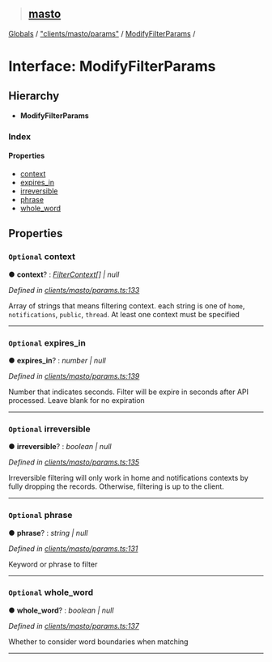 > ## [masto](../README.md)

[Globals](../globals.md) / ["clients/masto/params"](../modules/_clients_masto_params_.md) / [ModifyFilterParams](_clients_masto_params_.modifyfilterparams.md) /

# Interface: ModifyFilterParams

## Hierarchy

* **ModifyFilterParams**

### Index

#### Properties

* [context](_clients_masto_params_.modifyfilterparams.md#optional-context)
* [expires_in](_clients_masto_params_.modifyfilterparams.md#optional-expires_in)
* [irreversible](_clients_masto_params_.modifyfilterparams.md#optional-irreversible)
* [phrase](_clients_masto_params_.modifyfilterparams.md#optional-phrase)
* [whole_word](_clients_masto_params_.modifyfilterparams.md#optional-whole_word)

## Properties

### `Optional` context

● **context**? : *[FilterContext](../modules/_entities_filter_.md#filtercontext)[] | null*

*Defined in [clients/masto/params.ts:133](https://github.com/neet/masto.js/blob/80b1796/src/clients/masto/params.ts#L133)*

Array of strings that means filtering context. each string is one of `home`, `notifications`, `public`, `thread`. At least one context must be specified

___

### `Optional` expires_in

● **expires_in**? : *number | null*

*Defined in [clients/masto/params.ts:139](https://github.com/neet/masto.js/blob/80b1796/src/clients/masto/params.ts#L139)*

Number that indicates seconds. Filter will be expire in seconds after API processed. Leave blank for no expiration

___

### `Optional` irreversible

● **irreversible**? : *boolean | null*

*Defined in [clients/masto/params.ts:135](https://github.com/neet/masto.js/blob/80b1796/src/clients/masto/params.ts#L135)*

Irreversible filtering will only work in home and notifications contexts by fully dropping the records. Otherwise, filtering is up to the client.

___

### `Optional` phrase

● **phrase**? : *string | null*

*Defined in [clients/masto/params.ts:131](https://github.com/neet/masto.js/blob/80b1796/src/clients/masto/params.ts#L131)*

Keyword or phrase to filter

___

### `Optional` whole_word

● **whole_word**? : *boolean | null*

*Defined in [clients/masto/params.ts:137](https://github.com/neet/masto.js/blob/80b1796/src/clients/masto/params.ts#L137)*

Whether to consider word boundaries when matching

___